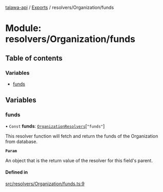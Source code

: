 [talawa-api](../README.md) / [Exports](../modules.md) / resolvers/Organization/funds

# Module: resolvers/Organization/funds

## Table of contents

### Variables

- [funds](resolvers_Organization_funds.md#funds)

## Variables

### funds

• `Const` **funds**: [`OrganizationResolvers`](types_generatedGraphQLTypes.md#organizationresolvers)[``"funds"``]

This resolver function will fetch and return the funds of the Organization from database.

**`Param`**

An object that is the return value of the resolver for this field's parent.

#### Defined in

[src/resolvers/Organization/funds.ts:9](https://github.com/PalisadoesFoundation/talawa-api/blob/c766886/src/resolvers/Organization/funds.ts#L9)

